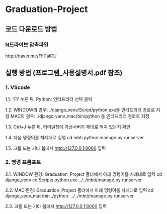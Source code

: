 # Graduation-Project

## 코드 다운로드 방법
### N드라이브 압축파일
http://naver.me/FFi1alCU

## 실행 방법 (프로그램_사용설명서.pdf 참조)
### 1. VScode

1.1. ‘F1’ 누른 뒤, Python: 인터프리터 선택 클릭

1.2. WINDOW의 경우: ./django_venv/Script/python.exe을 인터프리터 경로로 지정
    MAC의 경우: ./django_venv_mac/bin/python 을 인터프리터 경로로 지정

1.3. Ctrl+J 누른 뒤, 터미널창에 가상서버가 제대로 켜져 있는지 확인

1.4. 다음 명령어를 차례대로 실행
    cd mbti
    python manage.py runserver

1.5. 크롬 또는 기타 웹에서 http://127.0.0.1:8000 입력

### 2. 명령 프롬프트
2.1. WINDOW 환경: Graduation_Project 폴더에서 아래 명령어를 차례대로 입력 
    cd django_venv
    cd Scripts
    python.exe ../../mbti/manage.py runserver

2.2. MAC 환경: Graduation_Project 폴더에서 아래 명령어를 차례대로 입력
    cd django_venv_mac/bin
    ./python. ../../mbti/manage.py runserver

2.3. 크롬 또는 기타 웹에서 http://127.0.0.1:8000 입력